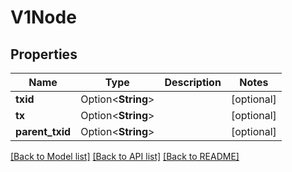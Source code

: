 # V1Node

## Properties

| Name            | Type               | Description | Notes      |
| --------------- | ------------------ | ----------- | ---------- |
| **txid**        | Option<**String**> |             | [optional] |
| **tx**          | Option<**String**> |             | [optional] |
| **parent_txid** | Option<**String**> |             | [optional] |

[[Back to Model list]](../README.md#documentation-for-models) [[Back to API list]](../README.md#documentation-for-api-endpoints) [[Back to README]](../README.md)

